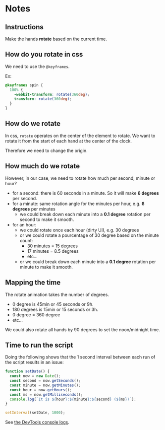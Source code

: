 # Notes

## Instructions

Make the hands **rotate** based on the current time.

## How do you rotate in css

We need to use the `@keyframes`.

Ex:

```css
@keyframes spin {
  100% {
    -webkit-transform: rotate(360deg);
    transform: rotate(360deg);
  }
}
```

## How do we rotate

In css, `rotate` operates on the center of the element to rotate.
We want to rotate it from the start of each hand at the center of the clock.

Therefore we need to change the origin.

## How much do we rotate

However, in our case, we need to rotate how much per second, minute or hour?

- for a second: there is 60 seconds in a minute. So it will make **6 degrees** per second.
- for a minute: same rotation angle for the minutes per hour, e.g. **6 degrees** per minutes
  - we could break down each minute into a **0.1 degree** rotation per second to make it smooth.
- for an hour:
  - we could rotate once each hour (dirty UI), e.g. 30 degrees
  - or we could rotate a pourcentage of 30 degree based on the minute count:
    - 30 minutes = 15 degrees
    - 17 minutes = 8.5 degrees
    - etc...
  - or we could break down each minute into a **0.1 degree** rotation per minute to make it smooth.

## Mapping the time

The rotate animation takes the number of degrees.

- 0 degree is 45min or 45 seconds or 9h.
- 180 degrees is 15min or 15 seconds or 3h.
- 0 degree = 360 degree
- etc...

We could also rotate all hands by 90 degrees to set the noon/midnight time.

## Time to run the script

Doing the following shows that the 1 second interval between each run of the script results in an issue:

```js
function setDate() {
  const now = new Date();
  const second = now.getSeconds();
  const minute = now.getMinutes();
  const hour = now.getHours();
  const ms = now.getMilliseconds();
  console.log(`It is ${hour}:${minute}:${second} (${ms})`);
}

setInterval(setDate, 1000);
```

See [the DevTools console logs](DevTools.logs.md).
